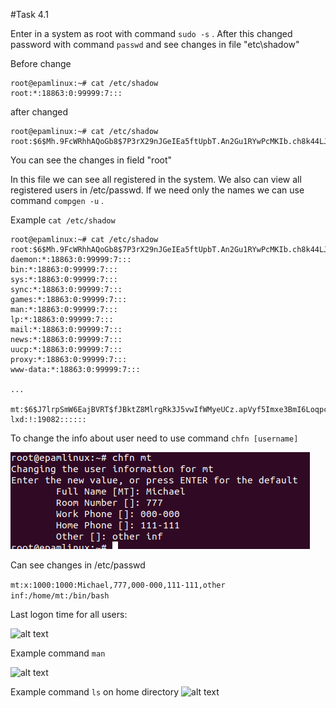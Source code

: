 
#Task 4.1

Enter in a system as root with command ``` sudo -s ``` . After this changed password with command ```passwd``` and see changes in file "etc\shadow"

Before change
```
root@epamlinux:~# cat /etc/shadow
root:*:18863:0:99999:7:::
```

 after changed
```
root@epamlinux:~# cat /etc/shadow
root:$6$Mh.9FcWRhhAQoGb8$7P3rX29nJGeIEa5ftUpbT.An2Gu1RYwPcMKIb.ch8k44LJv/6lj.0CJUnsnvAHbTBhXLJY/ZFh7L3a4s/pm8T/:19082:0:99999:7:::
```
You can see the changes in field "root"

In this file we can see all registered in the system. We also can view all registered users in /etc/passwd. If we need only the names we can use command ```compgen -u``` .

Example ```cat /etc/shadow```
```
root@epamlinux:~# cat /etc/shadow
root:$6$Mh.9FcWRhhAQoGb8$7P3rX29nJGeIEa5ftUpbT.An2Gu1RYwPcMKIb.ch8k44LJv/6lj.0CJUnsnvAHbTBhXLJY/ZFh7L3a4s/pm8T/:19082:0:99999:7:::
daemon:*:18863:0:99999:7:::
bin:*:18863:0:99999:7:::
sys:*:18863:0:99999:7:::
sync:*:18863:0:99999:7:::
games:*:18863:0:99999:7:::
man:*:18863:0:99999:7:::
lp:*:18863:0:99999:7:::
mail:*:18863:0:99999:7:::
news:*:18863:0:99999:7:::
uucp:*:18863:0:99999:7:::
proxy:*:18863:0:99999:7:::
www-data:*:18863:0:99999:7:::

...

mt:$6$J7lrpSmW6EajBVRT$fJBktZ8MlrgRk3J5vwIfWMyeUCz.apVyf5Imxe3BmI6LoqpcDMMr9fu2JgK9EpIU36sNLE0cxmsNCdVDpji0o1:19082:0:99999:7:::
lxd:!:19082::::::
```
To change the info about user need to use command ```chfn [username]```

![alt text](https://github.com/whitemag313/DevOps_online_Kharkiv_2022_1/blob/master/m4/Task4.1/screenshots/chfn_mt.png)

Can see changes in /etc/passwd

```mt:x:1000:1000:Michael,777,000-000,111-111,other inf:/home/mt:/bin/bash```


Last logon time for all users:

![alt text](https://github.com/whitemag313/DevOps_online_Kharkiv_2022_1/blob/master/m4/Task4.1/screenshots/lastlog.png)


Example command ```man```

![alt text](https://github.com/whitemag313/DevOps_online_Kharkiv_2022_1/blob/master/m4/Task4.1/screenshots/man_chfn.png)

Example command ```ls``` on home directory
![alt text](https://github.com/whitemag313/DevOps_online_Kharkiv_2022_1/blob/master/m4/Task4.1/screenshots/ls.png)
